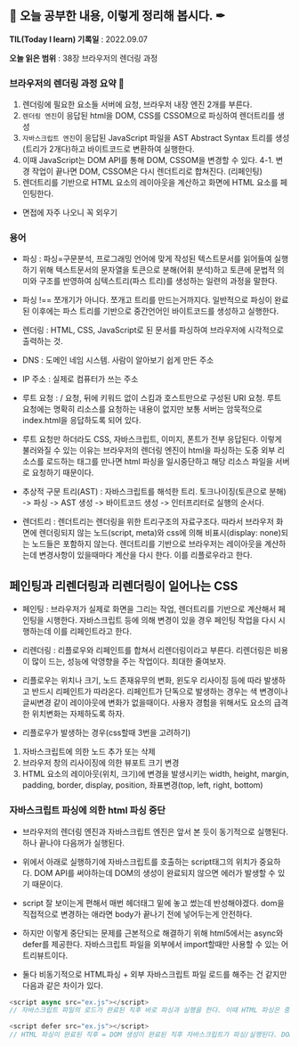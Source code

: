 ## 📕 오늘 공부한 내용, 이렇게 정리해 봅시다. ✒

**TIL(Today I learn) 기록일** : 2022.09.07

**오늘 읽은 범위** : 38장 브라우저의 렌더링 과정

### 브라우저의 렌더링 과정 요약 📑

1. 렌더링에 필요한 요소들 서버에 요청, 브라우저 내장 엔진 2개를 부른다.
2. `렌더링 엔진`이 응답된 html을 DOM, CSS를 CSSOM으로 파싱하여 렌더트리를 생성
3. `자바스크립트 엔진`이 응답된 JavaScript 파일을 AST Abstract Syntax 트리를 생성(트리가 2개다)하고 바이트코드로 변환하여 실행한다.
4. 이때 JavaScript는 DOM API를 통해 DOM, CSSOM을 변경할 수 있다.
   4-1. 변경 작업이 끝나면 DOM, CSSOM은 다시 렌더트리로 합쳐진다. (리페인팅)
5. 렌더트리를 기반으로 HTML 요소의 레이아웃을 계산하고 화면에 HTML 요소를 페인팅한다.

- 면접에 자주 나오니 꼭 외우기

### 용어

- 파싱 : 파싱=구문분석, 프로그래밍 언어에 맞게 작성된 텍스트문서를 읽어들여 실행하기 위해 텍스트문서의 문자열을 토큰으로 분해(어휘 분석)하고 토큰에 문법적 의미와 구조를 반영하여 심텍스트리(파스 트리)를 생성하는 일련의 과정을 말한다.

- 파싱 !== 쪼개기가 아니다. 쪼개고 트리를 만드는거까지다. 일반적으로 파싱이 완료된 이후에는 파스 트리를 기반으로 중간언어인 바이트코드를 생성하고 실행한다.

- 렌더링 : HTML, CSS, JavaScript로 된 문서를 파싱하여 브라우저에 시각적으로 출력하는 것.

- DNS : 도메인 네임 시스템. 사람이 알아보기 쉽게 만든 주소
- IP 주소 : 실제로 컴퓨터가 쓰는 주소

- 루트 요청 : / 요청, 뒤에 키워드 없이 스킴과 호스트만으로 구성된 URI 요청. 루트 요청에는 명확히 리소스를 요청하는 내용이 없지만 보통 서버는 암묵적으로 index.html을 응답하도록 되어 있다.

- 루트 요청만 하더라도 CSS, 자바스크립트, 이미지, 폰트가 전부 응답된다. 이렇게 불러와질 수 있는 이유는 브라우저의 렌더링 엔진이 html을 파싱하는 도중 외부 리소스를 로드하는 태그를 만나면 html 파싱을 일시중단하고 해당 리소스 파일을 서버로 요청하기 때문이다.

- 추상적 구문 트리(AST) : 자바스크립트를 해석한 트리. 토크나이징(토큰으로 분해) -> 파싱 -> AST 생성 -> 바이트코드 생성 -> 인터프리터로 실행의 순서다.

- 렌더트리 : 렌더트리는 렌더링을 위한 트리구조의 자료구조다. 따라서 브라우저 화면에 렌더링되지 않는 노드(script, meta)와 css에 의해 비표시(display: none)되는 노드들은 포함하지 않는다. 렌더트리를 기반으로 브라우저는 레이아웃을 계산하는데 변경사항이 있을때마다 계산을 다시 한다. 이를 리플로우라고 한다.

## 페인팅과 리렌더링과 리렌더링이 일어나는 CSS

- 페인팅 : 브라우저가 실제로 화면을 그리는 작업, 렌더트리를 기반으로 계산해서 페인팅을 시행한다. 자바스크립트 등에 의해 변경이 있을 경우 페인팅 작업을 다시 시행하는데 이를 리페인트라고 한다.

- 리렌더링 : 리플로우와 리페인트를 합쳐서 리렌더링이라고 부른다. 리렌더링은 비용이 많이 드는, 성능에 악영향을 주는 작업이다. 최대한 줄여보자.

- 리플로우는 위치나 크기, 노드 존재유무의 변화, 윈도우 리사이징 등에 따라 발생하고 반드시 리페인트가 따라온다. 리페인트가 단독으로 발생하는 경우는 색 변경이나 글씨변경 같이 레이아웃에 변화가 없을때이다. 사용자 경험을 위해서도 요소의 급격한 위치변화는 자제하도록 하자.

- 리플로우가 발생하는 경우(css할때 3번을 고려하기)

1. 자바스크립트에 의한 노드 추가 또는 삭제
2. 브라우저 창의 리사이징에 의한 뷰포트 크기 변경
3. HTML 요소의 레이아웃(위치, 크기)에 변경을 발생시키는 width, height, margin, padding, border, display, position, 좌표변경(top, left, right, bottom)

### 자바스크립트 파싱에 의한 html 파싱 중단

- 브라우저의 렌더링 엔진과 자바스크립트 엔진은 앞서 본 듯이 동기적으로 실행된다. 하나 끝나야 다음꺼가 실행된다.

- 위에서 아래로 실행하기에 자바스크립트를 호출하는 script태그의 위치가 중요하다. DOM API를 써야하는데 DOM의 생성이 완료되지 않으면 에러가 발생할 수 있기 때문이다.

- script 잘 보이는게 편해서 매번 헤더태그 밑에 놓고 썼는데 반성해야겠다. dom을 직접적으로 변경하는 애라면 body가 끝나기 전에 넣어두는게 안전하다.

- 하지만 이렇게 중단되는 문제를 근본적으로 해결하기 위해 html5에서는 async와 defer를 제공한다. 자바스크립트 파일을 외부에서 import할때만 사용할 수 있는 어트리뷰트이다.

- 둘다 비동기적으로 HTML파싱 + 외부 자바스크립트 파일 로드를 해주는 건 같지만 다음과 같은 차이가 있다.

```js
<script async src="ex.js"></script>
// 자바스크립트 파일의 로드가 완료된 직후 바로 파싱과 실행을 한다. 이때 HTML 파싱은 중단된다. 빨리 실행되어야 할 파일엔 이걸 쓰자.

<script defer src="ex.js"></script>
// HTML 파싱이 완료된 직후 = DOM 생성이 완료된 직후 자바스크립트가 파싱/실행된다. DOM 생성이 완료된 이후 실행되어야 할 파일엔 이걸 쓰자.
```
